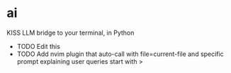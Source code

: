 # ai
KISS LLM bridge to your terminal, in Python

- TODO Edit this
- TODO Add nvim plugin that auto-call with file=current-file and specific prompt explaining user queries start with >
